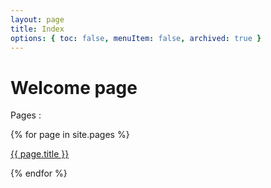 ```yaml
---
layout: page
title: Index
options: { toc: false, menuItem: false, archived: true }
---
```

<h1>Welcome page</h1>

<p>
    Pages :
</p>

{% for page in site.pages %}
<div>
    <a href="{{ site.path }}{{ page.url }}">{{ page.title }}</a>
</div>

{% endfor %}

